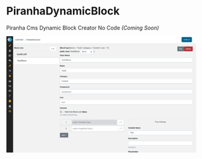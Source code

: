 # PiranhaDynamicBlock
Piranha Cms Dynamic Block Creator No Code _(Coming Soon)_

<img src="https://raw.githubusercontent.com/mzuvin/PiranhaDynamicBlock/75e23a26573e9cfa05bbb82f7814a423dbc4e4c9/ui.png"/>
